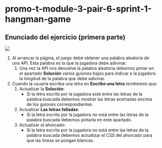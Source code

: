 # promo-t-module-3-pair-6-sprint-1-hangman-game

## Enunciado del ejercicio (primera parte) 


![](./react_ejercicio_ahorcado_enunciado-01.gif)

1. Al arrancar la página, el juego debe obtener una palabra aleatoria de una API. Esta palabra es la que la jugadora debe adivinar.
   1. Una vez la API nos devuelve la palabra aleatoria debemos pintar en el apartado **Solución** varios guiones bajos para indicar a la jugadora la longitud de la palabra que debe adivinar.
1. Cuando la usuaria escriba una letra en **Escribe una letra** tendremos que:
   1. Actualizar la **Solución**:
      - Si la letra escrita por la jugadora está entre las letras de la palabra buscada debemos mostrar las letras acertadas encima de los guiones correspondientes.
   1. Actualizar **Las letras falladas**:
      - Si la letra escrita por la jugadora no está entre las letras de la palabra buscada debemos pintarla en este apartado.
   1. Actualizar el ahorcado:
      - Si la letra escrita por la jugadora no está entre las letras de la palabra buscada debemos actualizar el CSS del ahorcado para que las líneas se pongan blancas.
